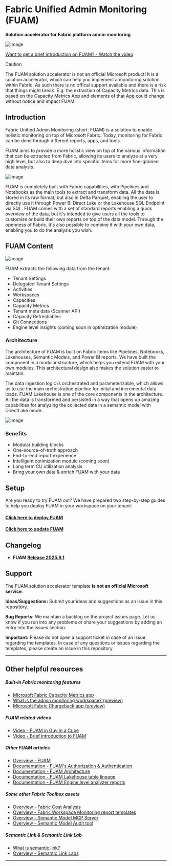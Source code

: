 # Fabric Unified Admin Monitoring (FUAM)

**Solution accelerator for Fabric platform admin monitoring**

![image](./media/general/fuam_cover.png)

[Want to get a brief introduction on FUAM? - Watch the video](https://youtu.be/CmHMOsQcMGI)

> [!CAUTION]  
> The FUAM solution accelerator is not an official Microsoft product! It is a solution accelerator, which can help you implement a monitoring solution within Fabric. As such there is no offical support available and there is a risk that things might break. E.g. the extraction of Capacity Metrics data. This is based on the Capacity Metrics App and elements of that App could change without notice and impact FUAM.


## Introduction

Fabric Unified Admin Monitoring (short: FUAM) is a solution to enable holistic monitoring on top of Microsoft Fabric. Today, monitoring for Fabric can be done through different reports, apps, and tools.

FUAM aims to provide a more holistic view on top of the various information that can be extracted from Fabric, allowing its users to analyze at a very high level, but also to deep dive into specific items for more fine-grained data analysis.



![image](./media/general/fuam_monitoring_map_cover.png)

FUAM is completely built with Fabric capabilities, with Pipelines and Notebooks as the main tools to extract and transform data. All the data is stored in its raw format, but also in Delta Parquet, enabling the user to directly use it through Power BI Direct Lake or the Lakehouse SQL Endpoint via SQL. FUAM comes with a set of standard reports enabling a quick overview of the data, but it's intended to give users all the tools to customize or build their own reports on top of the data model. Through the openness of Fabric, it's also possible to combine it with your own data, enabling you to do the analysis you wish.


## FUAM Content

![image](./media/general/fuam_cover_flow.png)

FUAM extracts the following data from the tenant:

- Tenant Settings
- Delegated Tenant Settings
- Activities
- Workspaces
- Capacities
- Capacity Metrics
- Tenant meta data (Scanner API)
- Capacity Refreshables
- Git Connections
- Engine level insights (coming soon in optimization module)



### Architecture

The architecture of FUAM is built on Fabric items like Pipelines, Notebooks, Lakehouses, Semantic Models, and Power BI reports. We have built the component in a modular structure, which helps you extend FUAM with your own modules. This architectural design also makes the solution easier to maintain.

The data ingestion logic is orchestrated and parameterizable, which allows us to use the main orchestration pipeline for initial and incremental data loads. FUAM Lakehouse is one of the core components in the architecture. All the data is transformed and persisted in a way that opens up amazing capabilities for analyzing the collected data in a semantic model with DirectLake mode.


![image](./media/general/fuam_architecture.png)

### Benefits
- Modular building blocks
- One-source-of-truth approach
- End-to-end report experience
- Intelligent optimization module (coming soon)
- Long term CU utilization analysis
- Bring your own data & enrich FUAM with your data

## Setup

Are you ready to try FUAM out? We have prepared two step-by-step guides to help you deploy FUAM in your workspace on your tenant:


#### [Click here to **deploy** FUAM](/monitoring/fabric-unified-admin-monitoring/how-to/How_to_deploy_FUAM.md)


#### [Click here to **update** FUAM](/monitoring/fabric-unified-admin-monitoring/how-to/How_to_update_FUAM.md)

## Changelog

- **FUAM [Release 2025.9.1](/monitoring/fabric-unified-admin-monitoring/changelog/FUAM_Changelog.md)**

## Support
The FUAM solution accelerator template **is not an official Microsoft service**.

**Ideas/Suggestions:** Submit your ideas and suggestions as an issue in this repository.


**Bug Reports:** We maintain a backlog on the project issues page. Let us know if you run into any problems or share your suggestions by adding an entry into the issues section.


**Important:** Please do not open a support ticket in case of an issue regarding the templates. In case of any questions or issues regarding the templates, please create an issue in this repository.


----------------

## Other helpful resources

##### Built-in Fabric monitoring features
- [Microsoft Fabric Capacity Metrics app ](https://learn.microsoft.com/en-us/fabric/enterprise/metrics-app)
- [What is the admin monitoring workspace? (preview)](https://learn.microsoft.com/en-us/fabric/admin/monitoring-workspace)
- [Microsoft Fabric Chargeback app (preview)](https://learn.microsoft.com/en-us/fabric/enterprise/chargeback-app)

##### FUAM related videos
- [Video - FUAM in Guy in a Cube](https://www.youtube.com/watch?v=G_-N2VMO8C0&themeRefresh=1)
- [Video - Brief introduction to FUAM](https://youtu.be/CmHMOsQcMGI)

##### Other FUAM articles
- [Overview - FUAM](/monitoring/fabric-unified-admin-monitoring/README.md)
- [Documentation - FUAM's Authorization & Authentication](/monitoring/fabric-unified-admin-monitoring/media/documentation/FUAM_Authorization.md)
- [Documentation - FUAM Architecture](/monitoring/fabric-unified-admin-monitoring/media/documentation/FUAM_Architecture.md)
- [Documentation - FUAM Lakehouse table lineage](/monitoring/fabric-unified-admin-monitoring/media/documentation/FUAM_Documentation_Lakehouse_table_lineage.pdf)
- [Documentation - FUAM Engine level analyzer reports](/monitoring/fabric-unified-admin-monitoring/media/documentation/FUAM_Engine_Level_Analyzer_Reports.md)

##### Some other Fabric Toolbox assets
- [Overview - Fabric Cost Analysis](/monitoring/fabric-cost-analysis/README.md)
- [Overview - Fabric Workspace Monitoring report templates](/monitoring/workspace-monitoring-dashboards/README.md)
- [Overview - Semantic Model MCP Server](https://github.com/microsoft/fabric-toolbox/tree/main/tools/SemanticModelMCPServer)
- [Overview - Semantic Model Audit tool](/tools/SemanticModelAudit/README.md)

##### Semantic Link & Semantic Link Lab
- [What is semantic link?](https://learn.microsoft.com/en-us/fabric/data-science/semantic-link-overview)
- [Overview - Semantic Link Labs](https://github.com/microsoft/semantic-link-labs/blob/main/README.md)

----------------